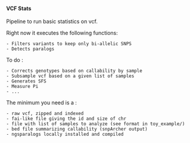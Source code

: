 #### VCF Stats ####

Pipeline to run basic statistics on vcf. 

Right now it executes the following functions:

    - Filters variants to keep only bi-allelic SNPS
    - Detects paralogs


To do :

    - Corrects genotypes based on callability by sample
    - Subsample vcf based on a given list of samples
    - Generates SFS
    - Measure Pi
    - ...


The minimum you need is a :

    - raw vcf, zipped and indexed
    - fai-like file giving the id and size of chr
    - file with list of samples to analyze (see format in toy_example/)
    - bed file summarizing callability (snpArcher output)
    - ngsparalogs locally installed and compiled
